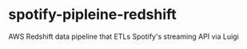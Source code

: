 # spotify-pipleine-redshift
AWS Redshift data pipeline that ETLs Spotify's streaming API via Luigi 
